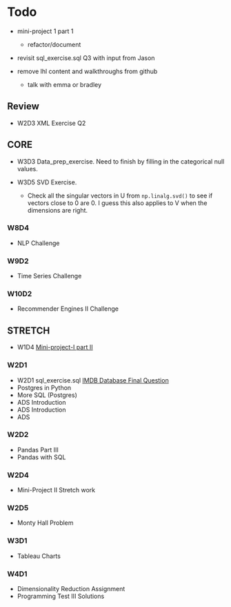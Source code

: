 # Todo

- mini-project 1 part 1
  - refactor/document

- revisit sql_exercise.sql Q3 with input from Jason
- remove lhl content and walkthroughs from github
  - talk with emma or bradley

## Review

- W2D3 XML Exercise Q2

## CORE

- W3D3 Data_prep_exercise. Need to finish by filling in the categorical null values.

- W3D5 SVD Exercise.
  - Check all the singular vectors in U from `np.linalg.svd()` to see if vectors close to 0 are 0. I guess this also applies to V when the dimensions are right.

### W8D4

- NLP Challenge

### W9D2

- Time Series Challenge

### W10D2

- Recommender Engines II Challenge

## STRETCH

- W1D4 [Mini-project-I part II](https://data.compass.lighthouselabs.ca/days/w01d4/activities/295)

### W2D1

- W2D1 sql_exercise.sql [IMDB Database Final Question](https://data.compass.lighthouselabs.ca/activities/856)
- Postgres in Python
- More SQL (Postgres)
- ADS Introduction
- ADS Introduction
- ADS

### W2D2

- Pandas Part III
- Pandas with SQL

### W2D4

- Mini-Project II Stretch work

### W2D5

- Monty Hall Problem

### W3D1

- Tableau Charts

### W4D1

- Dimensionality Reduction Assignment
- Programming Test III Solutions

